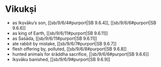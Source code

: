 # Vikukṣi

* as Ikṣvāku’s son, [[sb/9/6/4#purport|SB 9.6.4]], [[sb/9/6/6#purport|SB 9.6.6]]
* as king of Earth, [[sb/9/6/11#purport|SB 9.6.11]]
* as Śaśāda, [[sb/9/6/11#purport|SB 9.6.11]]
* ate rabbit by mistake, [[sb/9/6/7#purport|SB 9.6.7]]
* flesh offering by, polluted, [[sb/9/6/8#purport|SB 9.6.8]]
* hunted animals for śrāddha sacrifice, [[sb/9/6/6#purport|SB 9.6.6]]
* Ikṣvāku banished, [[sb/9/6/9#purport|SB 9.6.9]]
